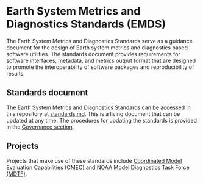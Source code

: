 # Earth System Metrics and Diagnostics Standards (EMDS)

The Earth System Metrics and Diagnostics Standards serve as a guidance document for the design of Earth system metrics and diagnostics based software utilities. The standards document provides requirements for software interfaces, metadata, and metrics output format that are designed to promote the interoperability of software packages and reproducibility of results.  

## Standards document
The Earth System Metrics and Diagnostics Standards can be accessed in this repository at [standards.md](standards.md). This is a living document that can be updated at any time. The procedures for updating the standards is provided in the [Governance section](https://github.com/Earth-System-Diagnostics-Standards/EMDS/blob/add_governance_section/standards.md#governance).  

## Projects
Projects that make use of these standards include [Coordinated Model Evaluation Capabilities (CMEC)](https://cmec.llnl.gov/) and [NOAA Model Diagnostics Task Force (MDTF)](https://www.gfdl.noaa.gov/mdtf-diagnostics/).

